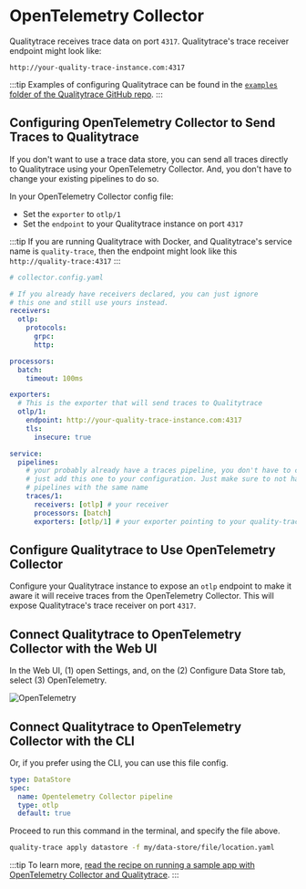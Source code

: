 # OpenTelemetry Collector

Qualitytrace receives trace data on port `4317`. Qualitytrace's trace receiver endpoint might look like:

```
http://your-quality-trace-instance.com:4317
```

:::tip
Examples of configuring Qualitytrace can be found in the [`examples` folder of the Qualitytrace GitHub repo](https://github.com/intelops/quality-trace/tree/main/examples).
:::

## Configuring OpenTelemetry Collector to Send Traces to Qualitytrace

If you don't want to use a trace data store, you can send all traces directly to Qualitytrace using your OpenTelemetry Collector. And, you don't have to change your existing pipelines to do so.

In your OpenTelemetry Collector config file:

- Set the `exporter` to `otlp/1`
- Set the `endpoint` to your Qualitytrace instance on port `4317`

:::tip
If you are running Qualitytrace with Docker, and Qualitytrace's service name is `quality-trace`, then the endpoint might look like this `http://quality-trace:4317`
:::

```yaml
# collector.config.yaml

# If you already have receivers declared, you can just ignore
# this one and still use yours instead.
receivers:
  otlp:
    protocols:
      grpc:
      http:

processors:
  batch:
    timeout: 100ms

exporters:
  # This is the exporter that will send traces to Qualitytrace
  otlp/1:
    endpoint: http://your-quality-trace-instance.com:4317
    tls:
      insecure: true

service:
  pipelines:
    # your probably already have a traces pipeline, you don't have to change it.
    # just add this one to your configuration. Just make sure to not have two
    # pipelines with the same name
    traces/1:
      receivers: [otlp] # your receiver
      processors: [batch]
      exporters: [otlp/1] # your exporter pointing to your quality-trace instance
```

## Configure Qualitytrace to Use OpenTelemetry Collector

Configure your Qualitytrace instance to expose an `otlp` endpoint to make it aware it will receive traces from the OpenTelemetry Collector. This will expose Qualitytrace's trace receiver on port `4317`.

## Connect Qualitytrace to OpenTelemetry Collector with the Web UI

In the Web UI, (1) open Settings, and, on the (2) Configure Data Store tab, select (3) OpenTelemetry.

![OpenTelemetry](../img/open-telemetry-settings.png)

<!---![](https://res.cloudinary.com/djwdcmwdz/image/upload/v1674644190/Blogposts/Docs/screely-1674644186486_pahrds.png) -->

## Connect Qualitytrace to OpenTelemetry Collector with the CLI

Or, if you prefer using the CLI, you can use this file config.

```yaml
type: DataStore
spec:
  name: Opentelemetry Collector pipeline
  type: otlp
  default: true
```

Proceed to run this command in the terminal, and specify the file above.

```bash
quality-trace apply datastore -f my/data-store/file/location.yaml
```

:::tip
To learn more, [read the recipe on running a sample app with OpenTelemetry Collector and Qualitytrace](../../examples-tutorials/recipes/running-quality-trace-without-a-trace-data-store.md).
:::
